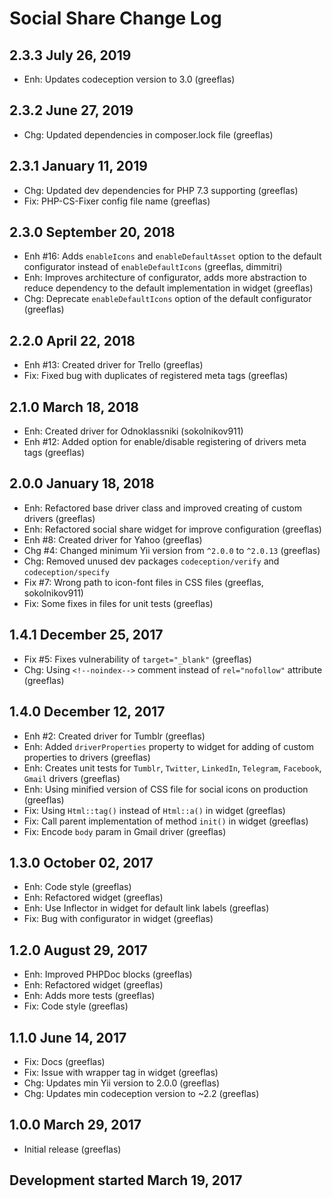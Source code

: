 Social Share Change Log
=======================

2.3.3 July 26, 2019
-------------------
* Enh: Updates codeception version to 3.0 (greeflas)

2.3.2 June 27, 2019
-------------------
* Chg: Updated dependencies in composer.lock file (greeflas)

2.3.1 January 11, 2019
----------------------
* Chg: Updated dev dependencies for PHP 7.3 supporting (greeflas)
* Fix: PHP-CS-Fixer config file name (greeflas)

2.3.0 September 20, 2018
------------------------
* Enh #16: Adds `enableIcons` and `enableDefaultAsset` option to the default configurator instead of `enableDefaultIcons` (greeflas, dimmitri)
* Enh: Improves architecture of configurator, adds more abstraction to reduce dependency to the default implementation in widget (greeflas)
* Chg: Deprecate `enableDefaultIcons` option of the default configurator (greeflas)

2.2.0 April 22, 2018
--------------------
* Enh #13: Created driver for Trello (greeflas)
* Fix: Fixed bug with duplicates of registered meta tags (greeflas)

2.1.0 March 18, 2018
--------------------
* Enh: Created driver for Odnoklassniki (sokolnikov911)
* Enh #12: Added option for enable/disable registering of drivers meta tags (greeflas)

2.0.0 January 18, 2018
----------------------
* Enh: Refactored base driver class and improved creating of custom drivers (greeflas)
* Enh: Refactored social share widget for improve configuration (greeflas)
* Enh #8: Created driver for Yahoo (greeflas)
* Chg #4: Changed minimum Yii version from `^2.0.0` to `^2.0.13` (greeflas)
* Chg: Removed unused dev packages `codeception/verify` and `codeception/specify`
* Fix #7: Wrong path to icon-font files in CSS files (greeflas, sokolnikov911)
* Fix: Some fixes in files for unit tests (greeflas)

1.4.1 December 25, 2017
-----------------------
* Fix #5: Fixes vulnerability of `target="_blank"` (greeflas)
* Chg: Using `<!--noindex-->` comment instead of `rel="nofollow"` attribute (greeflas)

1.4.0 December 12, 2017
-----------------------
* Enh #2: Created driver for Tumblr (greeflas)
* Enh: Added `driverProperties` property to widget for adding of
custom properties to drivers (greeflas)
* Enh: Creates unit tests for `Tumblr`, `Twitter`, `LinkedIn`, `Telegram`,
 `Facebook`, `Gmail` drivers (greeflas)
* Enh: Using minified version of CSS file for social icons on production (greeflas)
* Fix: Using `Html::tag()` instead of `Html::a()` in widget (greeflas)
* Fix: Call parent implementation of method `init()` in widget (greeflas)
* Fix: Encode `body` param in Gmail driver (greeflas)

1.3.0 October 02, 2017
----------------------
* Enh: Code style (greeflas)
* Enh: Refactored widget (greeflas)
* Enh: Use Inflector in widget for default link labels (greeflas)
* Fix: Bug with configurator in widget (greeflas)

1.2.0 August 29, 2017
---------------------
* Enh: Improved PHPDoc blocks (greeflas)
* Enh: Refactored widget (greeflas)
* Enh: Adds more tests (greeflas)
* Fix: Code style (greeflas)

1.1.0 June 14, 2017
-------------------
* Fix: Docs (greeflas)
* Fix: Issue with wrapper tag in widget (greeflas)
* Chg: Updates min Yii version to 2.0.0 (greeflas)
* Chg: Updates min codeception version to ~2.2 (greeflas)

1.0.0 March 29, 2017
--------------------
* Initial release (greeflas)

Development started March 19, 2017
----------------------------------
